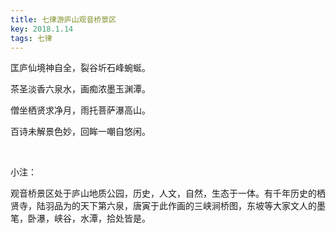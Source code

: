 ```yaml
---
title: 七律游庐山观音桥景区
key: 2018.1.14
tags: 七律
---
```


匡庐仙境神自全，裂谷圻石峰蜿蜒。

茶圣淡香六泉水，画痴浓墨玉渊潭。

僧坐栖贤求净月，雨托菩萨瀑高山。

百诗未解景色妙，回眸一嘲自悠闲。

</br>

小注：

观音桥景区处于庐山地质公园，历史，人文，自然，生态于一体。有千年历史的栖贤寺，陆羽品为的天下第六泉，唐寅于此作画的三峡涧桥图，东坡等大家文人的墨笔，卧瀑，峡谷，水潭，拾处皆是。

</br>

